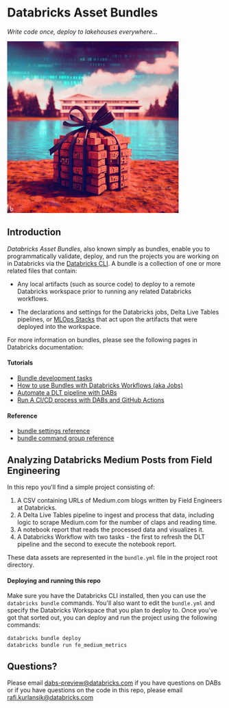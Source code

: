 # Databricks Asset Bundles

_Write code once, deploy to lakehouses everywhere..._

<img src='./data/bundle.jpeg' width=400>

## Introduction
_Databricks Asset Bundles_, also known simply as bundles, enable you to programmatically validate, deploy, and run the projects you are working on in Databricks via the [Databricks CLI](https://github.com/databricks/cli).  A bundle is a collection of one or more related files that contain:

* Any local artifacts (such as source code) to deploy to a remote Databricks workspace prior to running any related Databricks workflows.

* The declarations and settings for the Databricks jobs, Delta Live Tables pipelines, or [MLOps Stacks](https://github.com/databricks/mlops-stack) that act upon the artifacts that were deployed into the workspace.

For more information on bundles, please see the following pages in Databricks documentation:

#### Tutorials
* [Bundle development tasks](https://docs.databricks.com/dev-tools/bundles/work-tasks.html)
* [How to use Bundles with Databricks Workflows (aka Jobs)](https://docs.databricks.com/workflows/jobs/how-to/use-bundles-with-jobs.html)
* [Automate a DLT pipeline with DABs](https://docs.databricks.com/delta-live-tables/tutorial-bundles.html)
* [Run A CI/CD process with DABs and GitHub Actions](https://docs.databricks.com/dev-tools/bundles/ci-cd.html)

#### Reference 
* [bundle settings reference](https://docs.databricks.com/dev-tools/bundles/settings.html)
* [bundle command group reference](https://docs.databricks.com/dev-tools/cli/bundle-commands.html)

## Analyzing Databricks Medium Posts from Field Engineering
In this repo you'll find a simple project consisting of:

1. A CSV containing URLs of Medium.com blogs written by Field Engineers at Databricks.
2. A Delta Live Tables pipeline to ingest and process that data, including logic to scrape Medium.com for the number of claps and reading time.
3. A notebook report that reads the processed data and visualizes it.
4. A Databricks Workflow with two tasks - the first to refresh the DLT pipeline and the second to execute the notebook report.

These data assets are represented in the `bundle.yml` file in the project root directory.  

#### Deploying and running this repo
Make sure you have the Databricks CLI installed, then you can use the `databricks bundle` commands.  You'll also want to edit the `bundle.yml` and specify the Databricks Workspace that you plan to deploy to.  Once you've got that sorted out, you can deploy and run the project using the following commands:

```
databricks bundle deploy
databricks bundle run fe_medium_metrics
```

## Questions?
Please email dabs-preview@databricks.com if you have questions on DABs or if you have questions on the code in this repo, please email rafi.kurlansik@databricks.com
